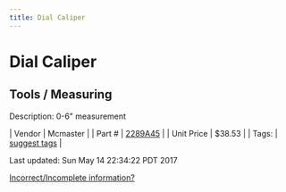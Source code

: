 ```yaml
---
title: Dial Caliper
---
```


# Dial Caliper
## Tools / Measuring
Description: 	0-6" measurement 

| Vendor | Mcmaster | 
| Part # | [2289A45](https://www.mcmaster.com/#2289A45) | 
| Unit Price | $38.53 | 
| Tags: | [suggest tags](https://docs.google.com/forms/d/e/1FAIpQLSeWyY8v3RgOty-MyWmh9U0iivNYN_molChYyS-0U-o-kOAv_g/viewform) | 

Last updated: Sun May 14 22:34:22 PDT 2017

 [Incorrect/Incomplete information?](https://docs.google.com/forms/d/e/1FAIpQLSeWyY8v3RgOty-MyWmh9U0iivNYN_molChYyS-0U-o-kOAv_g/viewform)